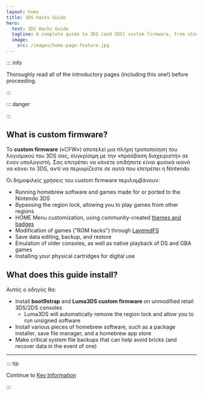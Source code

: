 ```yaml
---
layout: home
title: 3DS Hacks Guide
hero:
  text: 3DS Hacks Guide
  tagline: A complete guide to 3DS (and 2DS) custom firmware, from stock to boot9strap.
  image:
    src: /images/home-page-feature.jpg
---
```


::: info

Thoroughly read all of the introductory pages (including this one!) before proceeding.

:::

::: danger

<!--@include: ./_include/3ds-online.md -->

:::

## What is custom firmware?

Το **custom firmware** («CFW») αποτελεί μια πλήρη τροποποίηση του λογισμικού του 3DS σας, συγκρίσιμη με την «πρόσβαση διαχειριστή» σε έναν υπολογιστή. Σας επιτρέπει να κάνετε οτιδήποτε είναι φυσικά ικανό να κάνει το 3DS, αντί να περιορίζεστε σε αυτά που επιτρέπει η Nintendo.

Οι δημοφιλείς χρήσεις του custom firmware περιλαμβάνουν:

- Running homebrew software and games made for or ported to the Nintendo 3DS
- Bypassing the region lock, allowing you to play games from other regions
- HOME Menu customization, using community-created [themes and badges](https://themeplaza.art)
- Modification of games ("ROM hacks") through [LayeredFS](https://github.com/knight-ryu12/godmode9-layeredfs-usage/wiki/Using-Luma3DS'-layeredfs-\(Only-version-8.0-and-higher\))
- Save data editing, backup, and restore
- Emulation of older consoles, as well as native playback of DS and GBA games
- Installing your physical cartridges for digital use

## What does this guide install?

Αυτός ο οδηγός θα:

- Install **boot9strap** and **Luma3DS custom firmware** on unmodified retail 3DS/2DS consoles
  - Luma3DS will automatically remove the region lock and allow you to run unsigned software
- Install various pieces of homebrew software, such as a package installer, save file manager, and a homebrew app store
- Make critical system file backups that can help avoid bricks (and recover data in the event of one)

___

::: tip

Continue to [Key Information](key-information)

:::
